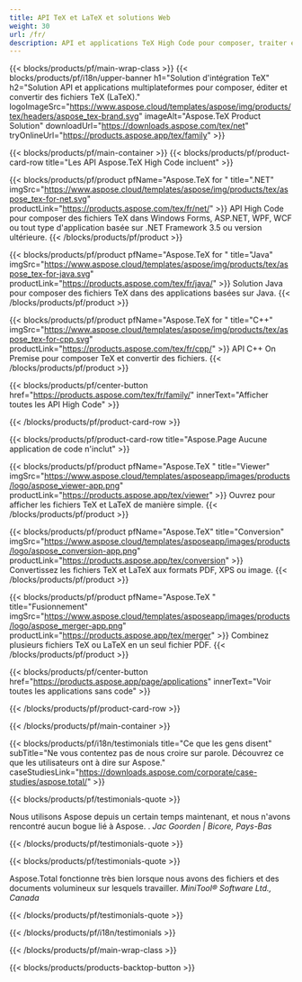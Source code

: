 ```yaml
---
title: API TeX et LaTeX et solutions Web
weight: 30
url: /fr/
description: API et applications TeX High Code pour composer, traiter et convertir des documents TeX. Cette solution prend également en charge les formats PDF, EPS, SVG et la plupart des formats d'image comme formats de sortie.
---
```


{{< blocks/products/pf/main-wrap-class >}}
{{< blocks/products/pf/i18n/upper-banner h1="Solution d'intégration TeX" h2="Solution API et applications multiplateformes pour composer, éditer et convertir des fichiers TeX (LaTeX)." logoImageSrc="https://www.aspose.cloud/templates/aspose/img/products/tex/headers/aspose_tex-brand.svg" imageAlt="Aspose.TeX Product Solution" downloadUrl="https://downloads.aspose.com/tex/net" tryOnlineUrl="https://products.aspose.app/tex/family" >}}

{{< blocks/products/pf/main-container >}}
{{< blocks/products/pf/product-card-row title="Les API Aspose.TeX High Code incluent" >}}

{{< blocks/products/pf/product pfName="Aspose.TeX for " title=".NET" imgSrc="https://www.aspose.cloud/templates/aspose/img/products/tex/aspose_tex-for-net.svg" productLink="https://products.aspose.com/tex/fr/net/" >}}
API High Code pour composer des fichiers TeX dans Windows Forms, ASP.NET, WPF, WCF ou tout type d'application basée sur .NET Framework 3.5 ou version ultérieure.
{{< /blocks/products/pf/product >}}

{{< blocks/products/pf/product pfName="Aspose.TeX for " title="Java" imgSrc="https://www.aspose.cloud/templates/aspose/img/products/tex/aspose_tex-for-java.svg" productLink="https://products.aspose.com/tex/fr/java/" >}}
Solution Java pour composer des fichiers TeX dans des applications basées sur Java.
{{< /blocks/products/pf/product >}}

{{< blocks/products/pf/product pfName="Aspose.TeX for " title="C++" imgSrc="https://www.aspose.cloud/templates/aspose/img/products/tex/aspose_tex-for-cpp.svg" productLink="https://products.aspose.com/tex/fr/cpp/" >}}
API C++ On Premise pour composer TeX et convertir des fichiers.
{{< /blocks/products/pf/product >}}

{{< blocks/products/pf/center-button href="https://products.aspose.com/tex/fr/family/" innerText="Afficher toutes les API High Code" >}}

{{< /blocks/products/pf/product-card-row >}}

{{< blocks/products/pf/product-card-row title="Aspose.Page Aucune application de code n'inclut" >}}

{{< blocks/products/pf/product pfName="Aspose.TeX " title="Viewer" imgSrc="https://www.aspose.cloud/templates/asposeapp/images/products/logo/aspose_viewer-app.png" productLink="https://products.aspose.app/tex/viewer" >}}
Ouvrez pour afficher les fichiers TeX et LaTeX de manière simple.
{{< /blocks/products/pf/product >}}

{{< blocks/products/pf/product pfName="Aspose.TeX" title="Conversion" imgSrc="https://www.aspose.cloud/templates/asposeapp/images/products/logo/aspose_conversion-app.png" productLink="https://products.aspose.app/tex/conversion" >}}
Convertissez les fichiers TeX et LaTeX aux formats PDF, XPS ou image.
{{< /blocks/products/pf/product >}}

{{< blocks/products/pf/product pfName="Aspose.TeX " title="Fusionnement" imgSrc="https://www.aspose.cloud/templates/asposeapp/images/products/logo/aspose_merger-app.png" productLink="https://products.aspose.app/tex/merger" >}}
Combinez plusieurs fichiers TeX ou LaTeX en un seul fichier PDF.
{{< /blocks/products/pf/product >}}

{{< blocks/products/pf/center-button href="https://products.aspose.app/page/applications" innerText="Voir toutes les applications sans code" >}}

{{< /blocks/products/pf/product-card-row >}}

{{< /blocks/products/pf/main-container >}}

{{< blocks/products/pf/i18n/testimonials title="Ce que les gens disent" subTitle="Ne vous contentez pas de nous croire sur parole. Découvrez ce que les utilisateurs ont à dire sur Aspose." caseStudiesLink="https://downloads.aspose.com/corporate/case-studies/aspose.total/" >}}

{{< blocks/products/pf/testimonials-quote >}}
<p class="first">
 Nous utilisons Aspose depuis un certain temps maintenant, et nous n'avons rencontré aucun bogue lié à Aspose. .
 <em>
  Jac Goorden | Bicore, Pays-Bas
 </em>
</p>

{{< /blocks/products/pf/testimonials-quote >}}

{{< blocks/products/pf/testimonials-quote >}}
<p class="second">
 Aspose.Total fonctionne très bien lorsque nous avons des fichiers et des documents volumineux sur lesquels travailler.
 <em>
  MiniTool® Software Ltd., Canada
 </em>
</p>

{{< /blocks/products/pf/testimonials-quote >}}

{{< /blocks/products/pf/i18n/testimonials >}}

{{< /blocks/products/pf/main-wrap-class >}}

{{< blocks/products/products-backtop-button >}}